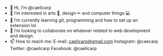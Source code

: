 - 👋 Hi, I’m @caelicarp
- 👀 I’m interested in arts 🎨, design ✏ and computer things 💻.
- 🌱 I’m currently learning git, programming and how to set up an extension lol.
- 💞️ I’m looking to collaborate on whatever related to web development and design.
- 📫 How to reach me:
    E-mail: caelicarp@gmail.com
    Instagram: @caecarp
    Twitter: @caelicarp
    Facebook: @caelicarp
